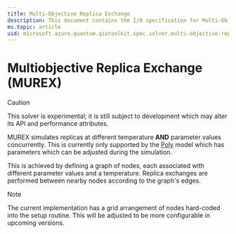 ```yaml
---
title: Multi-Objective Replica Exchange
description: This document contains the I/O specification for Multi-Objective Replica Exchange.
ms.topic: article
uid: microsoft.azure.quantum.qiotoolkit.spec.solver.multi-objective-replica-exchange
---
```


Multiobjective Replica Exchange (MUREX)
=======================================

> [!CAUTION]
> This solver is experimental; it is still subject to development which may
> alter its API and performance attributes.

MUREX simulates replicas at different temperature **AND** parameter values
concurrently. This is currently only supported by the [Poly](../model/poly.md)
model which has parameters which can be adjusted during the simulation.

This is achieved by defining a graph of nodes, each associated with different
parameter values and a temperature. Replica exchanges are performed between
nearby nodes according to the graph's edges.

> [!NOTE]
> The current implementation has a grid arrangement of nodes hard-coded into
> the setup routine. This will be adjusted to be more configurable in upcoming
> versions.
